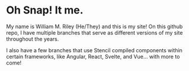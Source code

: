 # Oh Snap! It me. 

My name is William M. Riley (He/They) and this is my site! On this github repo, I have multiple branches that serve as different versions of my site throughout the years. 

I also have a few branches that use Stencil compiled components within certain frameworks, like Angular, React, Svelte, and Vue... with more to come! 
